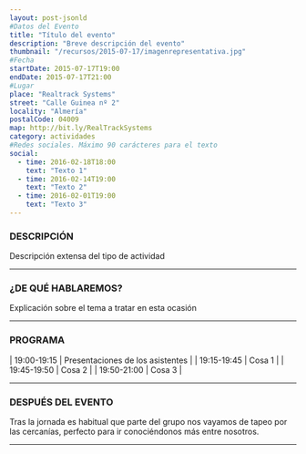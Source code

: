 ```yaml
---
layout: post-jsonld
#Datos del Evento
title: "Título del evento"
description: "Breve descripción del evento"
thumbnail: "/recursos/2015-07-17/imagenrepresentativa.jpg"
#Fecha
startDate: 2015-07-17T19:00
endDate: 2015-07-17T21:00
#Lugar
place: "Realtrack Systems"
street: "Calle Guinea nº 2"
locality: "Almería"
postalCode: 04009
map: http://bit.ly/RealTrackSystems
category: actividades
#Redes sociales. Máximo 90 carácteres para el texto
social:
  - time: 2016-02-18T18:00
    text: "Texto 1"
  - time: 2016-02-14T19:00
    text: "Texto 2"	
  - time: 2016-02-01T19:00
    text: "Texto 3"
---
```


### DESCRIPCIÓN

Descripción extensa del tipo de actividad

---

### ¿DE QUÉ HABLAREMOS?

Explicación sobre el tema a tratar en esta ocasión

---


### PROGRAMA


| 19:00-19:15   | Presentaciones de los asistentes  |
| 19:15-19:45   | Cosa 1 |
| 19:45-19:50 	| Cosa 2 |
| 19:50-21:00 	| Cosa 3 |

---



### DESPUÉS DEL EVENTO

Tras la jornada es habitual que parte del grupo nos vayamos de tapeo por las cercanías, perfecto para ir conociéndonos más entre nosotros.

---


